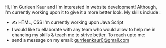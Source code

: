 Hi, I'm Gurleen Kaur and I'm interested in website development! Although, I'm currently working upon it to give it a more better look.
My skills include :
- ✍️ HTML, CSS
  I'm currently working upon Java Script
- I would like to ellaborate with any team who would allow to help me in ehancing my skills & teach me to strive better.
  To reach upto me:
- send a message on my email: gurrleenkaur0@gmail.com


<!---
gurleen2003/gurleen2003 is a ✨ special ✨ repository because its `README.md` (this file) appears on your GitHub profile.
You can click the Preview link to take a look at your changes.
--->
